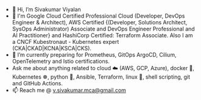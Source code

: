 - 👋 Hi, I’m Sivakumar Viyalan
- 🧳 I'm Google Cloud Certified Professional Cloud (Developer, DevOps Engineer & Architect), AWS Certified {(Developer, Solutions Architect, SysOps Administrator) Associate and DevOps Engineer Professional and AI Practitioner} and HashiCorp Certified: Terraform Associate. Also I am a CNCF Kubestronaut - Kubernetes expert (CKA|CKAD|KCNA|KSCA|CKS).
- 🌱 I’m currently preparing for Prometheus, GitOps ArgoCD, Cilium, OpenTelemetry and Istio certifications.
- Ask me about anything related to cloud ☁️ (AWS, GCP, Azure), docker 🐳, Kubernetes ☸️, python 🐍, Ansible, Terraform, linux 🐧, shell scripting, git and GitHub Actions.
- 📫 Reach me @ v.sivakumar.mca@gmail.com

<!---
sivakumarviyalan/sivakumarviyalan is a ✨ special ✨ repository because its `README.md` (this file) appears on your GitHub profile.
You can click the Preview link to take a look at your changes.
--->
